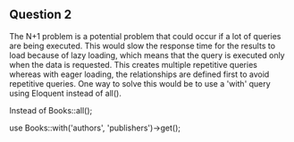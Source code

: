 ## Question 2

The N+1 problem is a potential problem that could occur if a lot of queries are being executed. This would slow the response time for the results to load because of lazy loading, which means that the query is executed only when the data is requested. This creates multiple repetitive queries whereas with eager loading, the relationships are defined first to avoid repetitive queries. One way to solve this would be to use a 'with' query using Eloquent instead of all().
 
 Instead of Books::all();
 
 use Books::with('authors', 'publishers')->get();